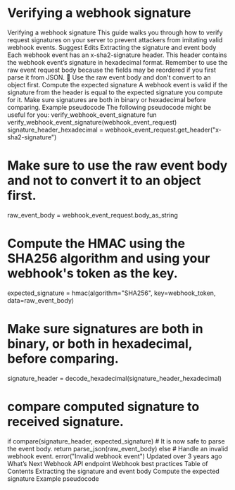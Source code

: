 # Verifying a webhook signature

Verifying a webhook signature This guide walks you through how to verify request
signatures on your server to prevent attackers from imitating valid webhook events.
Suggest Edits Extracting the signature and event body Each webhook event has an
x-sha2-signature header. This header contains the webhook event’s signature in
hexadecimal format. Remember to use the raw event request body because the fields may be
reordered if you first parse it from JSON. 📘 Use the raw event body and don't convert to
an object first. Compute the expected signature A webhook event is valid if the
signature from the header is equal to the expected signature you compute for it. Make
sure signatures are both in binary or hexadecimal before comparing. Example pseudocode
The following pseudocode might be useful for you: verify_webhook_event_signature fun
verify_webhook_event_signature(webhook_event_request) signature_header_hexadecimal =
webhook_event_request.get_header("x-sha2-signature")

# Make sure to use the raw event body and not to convert it to an object first.

raw_event_body = webhook_event_request.body_as_string

# Compute the HMAC using the SHA256 algorithm and using your webhook's token as the key.

expected_signature = hmac(algorithm="SHA256", key=webhook_token, data=raw_event_body)

# Make sure signatures are both in binary, or both in hexadecimal, before comparing.

signature_header = decode_hexadecimal(signature_header_hexadecimal)

# compare computed signature to received signature.

if compare(signature_header, expected_signature) # It is now safe to parse the event
body. return parse_json(raw_event_body) else # Handle an invalid webhook event.
error("Invalid webhook event") Updated over 3 years ago What’s Next Webhook API endpoint
Webhook best practices Table of Contents Extracting the signature and event body Compute
the expected signature Example pseudocode
